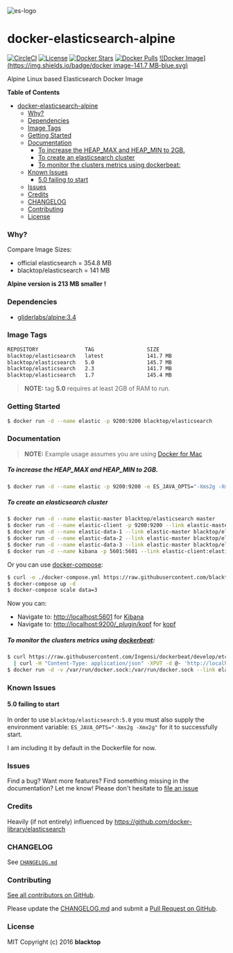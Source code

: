 ![es-logo](https://raw.githubusercontent.com/blacktop/docker-elasticsearch-alpine/master/es-logo.png)

docker-elasticsearch-alpine
===========================

[![CircleCI](https://circleci.com/gh/blacktop/docker-elasticsearch-alpine.png?style=shield)](https://circleci.com/gh/blacktop/docker-elasticsearch-alpine) [![License](http://img.shields.io/:license-mit-blue.svg)](http://doge.mit-license.org) [![Docker Stars](https://img.shields.io/docker/stars/blacktop/elasticsearch.svg)](https://hub.docker.com/r/blacktop/elasticsearch/) [![Docker Pulls](https://img.shields.io/docker/pulls/blacktop/elasticsearch.svg)](https://hub.docker.com/r/blacktop/elasticsearch/) [![Docker Image](https://img.shields.io/badge/docker image-141.7 MB-blue.svg)](https://hub.docker.com/r/blacktop/elasticsearch/)

Alpine Linux based Elasticsearch Docker Image

**Table of Contents**

- [docker-elasticsearch-alpine](#docker-elasticsearch-alpine)
    - [Why?](#why)
    - [Dependencies](#dependencies)
    - [Image Tags](#image-tags)
    - [Getting Started](#getting-started)
    - [Documentation](#documentation)
        - [To increase the HEAP_MAX and HEAP_MIN to 2GB.](#to-increase-the-heap_max-and-heap_min-to-2gb)
        - [To create an elasticsearch cluster](#to-create-an-elasticsearch-cluster)
        - [To monitor the clusters metrics using dockerbeat:](#to-monitor-the-clusters-metrics-using-dockerbeat)
    - [Known Issues](#known-issues)
      - [5.0 failing to start](#50-failing-to-start)
    - [Issues](#issues)
    - [Credits](#credits)
    - [CHANGELOG](#changelog)
    - [Contributing](#contributing)
    - [License](#license)

### Why?

Compare Image Sizes:  
 - official elasticsearch = 354.8 MB  
 - blacktop/elasticsearch = 141 MB

**Alpine version is 213 MB smaller !**

### Dependencies

-	[gliderlabs/alpine:3.4](https://index.docker.io/_/gliderlabs/alpine/)

### Image Tags

```bash
REPOSITORY               TAG                 SIZE
blacktop/elasticsearch   latest              141.7 MB
blacktop/elasticsearch   5.0                 145.7 MB
blacktop/elasticsearch   2.3                 141.7 MB
blacktop/elasticsearch   1.7                 145.4 MB
```

> **NOTE:** tag **5.0** requires at least 2GB of RAM to run.

### Getting Started

```bash
$ docker run -d --name elastic -p 9200:9200 blacktop/elasticsearch
```

### Documentation

> **NOTE:** Example usage assumes you are using [Docker for Mac](https://docs.docker.com/docker-for-mac/)

##### To increase the HEAP_MAX and HEAP_MIN to 2GB.

```bash
$ docker run -d --name elastic -p 9200:9200 -e ES_JAVA_OPTS="-Xms2g -Xmx2g" blacktop/elasticsearch
```

##### To create an elasticsearch cluster

```bash
$ docker run -d --name elastic-master blacktop/elasticsearch master
$ docker run -d --name elastic-client -p 9200:9200 --link elastic-master blacktop/elasticsearch client
$ docker run -d --name elastic-data-1 --link elastic-master blacktop/elasticsearch data
$ docker run -d --name elastic-data-2 --link elastic-master blacktop/elasticsearch data
$ docker run -d --name elastic-data-3 --link elastic-master blacktop/elasticsearch data
$ docker run -d --name kibana -p 5601:5601 --link elastic-client:elasticsearch kibana
```

Or you can use [docker-compose](https://docs.docker.com/compose/):

```bash
$ curl -o ./docker-compose.yml https://raw.githubusercontent.com/blacktop/docker-elasticsearch-alpine/master/docker-compose.yml
$ docker-compose up -d
$ docker-compose scale data=3
```

Now you can:  
 - Navigate to: [http://localhost:5601](http://localhost:5601) for [Kibana](https://www.elastic.co/products/kibana)  
 - Navigate to: [http://localhost:9200/_plugin/kopf](http://localhost:9200/_plugin/kopf) for [kopf](https://github.com/lmenezes/elasticsearch-kopf)

##### To monitor the clusters metrics using [dockerbeat](https://github.com/Ingensi/dockerbeat):

```bash
$ curl https://raw.githubusercontent.com/Ingensi/dockerbeat/develop/etc/dockerbeat.template.json \
  | curl -H "Content-Type: application/json" -XPUT -d @- 'http://localhost:9200/_template/dockerbeat'
$ docker run -d -v /var/run/docker.sock:/var/run/docker.sock --link elastic:elasticsearch ingensi/dockerbeat
```

### Known Issues

#### 5.0 failing to start

In order to use `blacktop/elasticsearch:5.0` you must also supply the environment variable: `ES_JAVA_OPTS="-Xms2g -Xmx2g"` for it to successfully start.  

I am including it by default in the Dockerfile for now.

### Issues

Find a bug? Want more features? Find something missing in the documentation? Let me know! Please don't hesitate to [file an issue](https://github.com/blacktop/docker-elasticsearch-alpine/issues/new)

### Credits

Heavily (if not entirely) influenced by https://github.com/docker-library/elasticsearch

### CHANGELOG

See [`CHANGELOG.md`](https://github.com/blacktop/docker-elasticsearch-alpine/blob/master/CHANGELOG.md)

### Contributing

[See all contributors on GitHub](https://github.com/blacktop/docker-elasticsearch-alpine/graphs/contributors).

Please update the [CHANGELOG.md](https://github.com/blacktop/docker-elasticsearch-alpine/blob/master/CHANGELOG.md) and submit a [Pull Request on GitHub](https://help.github.com/articles/using-pull-requests/).

### License

MIT Copyright (c) 2016 **blacktop**
